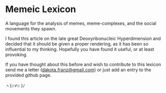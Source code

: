 # Memeic Lexicon

A language for the analysis of memes, meme-complexes, and the social movements they spawn.

I found this article on the late great Deoxyribonucleic Hyperdimension and decided that it should be given a proper rendering, as it has been so influential to my thinking. Hopefully you have found it useful, or at least provoking.

If you have thought about this before and wish to contribute to this lexicon send me a letter (dakota.franz@gmail.com) or just add an entry to the provided github page.

ヽ(๏∀๏ )ﾉ

